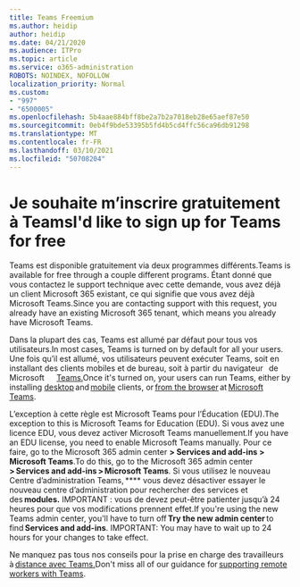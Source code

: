 ```yaml
---
title: Teams Freemium
ms.author: heidip
author: heidip
ms.date: 04/21/2020
ms.audience: ITPro
ms.topic: article
ms.service: o365-administration
ROBOTS: NOINDEX, NOFOLLOW
localization_priority: Normal
ms.custom:
- "997"
- "6500005"
ms.openlocfilehash: 5b4aae884bff8be2a7b2a7018eb28e65aef87e50
ms.sourcegitcommit: 0eb4f9bde53395b5fd4b5cd4ffc56ca96db91298
ms.translationtype: MT
ms.contentlocale: fr-FR
ms.lasthandoff: 03/10/2021
ms.locfileid: "50708204"
---
```

# <a name="id-like-to-sign-up-for-teams-for-free"></a><span data-ttu-id="ab1f4-102">Je souhaite m’inscrire gratuitement à Teams</span><span class="sxs-lookup"><span data-stu-id="ab1f4-102">I'd like to sign up for Teams for free</span></span>

<span data-ttu-id="ab1f4-103">Teams est disponible gratuitement via deux programmes différents.</span><span class="sxs-lookup"><span data-stu-id="ab1f4-103">Teams is available for free through a couple different programs.</span></span> <span data-ttu-id="ab1f4-104">Étant donné que vous contactez le support technique avec cette demande, vous avez déjà un client Microsoft 365 existant, ce qui signifie que vous avez déjà Microsoft Teams.</span><span class="sxs-lookup"><span data-stu-id="ab1f4-104">Since you are contacting support with this request, you already have an existing Microsoft 365 tenant, which means you already have Microsoft Teams.</span></span>

<span data-ttu-id="ab1f4-105">Dans la plupart des cas, Teams est allumé par défaut pour tous vos utilisateurs.</span><span class="sxs-lookup"><span data-stu-id="ab1f4-105">In most cases, Teams is turned on by default for all your users.</span></span> <span data-ttu-id="ab1f4-106">Une fois qu’il est allumé, vos utilisateurs [](https://docs.microsoft.com/MicrosoftTeams/get-clients#desktop-client)peuvent exécuter Teams, soit en installant des clients mobiles et de bureau, soit à partir du navigateur   de Microsoft [](https://docs.microsoft.com/MicrosoftTeams/get-clients#mobile-clients)  [](https://dos.microsoft.com/MicrosoftTeams/get-clients#web-client)    [Teams.](https://www.microsoft.com/microsoft-teams/teams-for-work)</span><span class="sxs-lookup"><span data-stu-id="ab1f4-106">Once it's turned on, your users can run Teams, either by installing [desktop](https://docs.microsoft.com/MicrosoftTeams/get-clients#desktop-client) and [mobile](https://docs.microsoft.com/MicrosoftTeams/get-clients#mobile-clients) clients, or [from the browser](https://dos.microsoft.com/MicrosoftTeams/get-clients#web-client) at [Microsoft Teams](https://www.microsoft.com/microsoft-teams/teams-for-work).</span></span>

<span data-ttu-id="ab1f4-107">L’exception à cette règle est Microsoft Teams pour l’Éducation (EDU).</span><span class="sxs-lookup"><span data-stu-id="ab1f4-107">The exception to this is Microsoft Teams for Education (EDU).</span></span> <span data-ttu-id="ab1f4-108">Si vous avez une licence EDU, vous devez activer Microsoft Teams manuellement.</span><span class="sxs-lookup"><span data-stu-id="ab1f4-108">If you have an EDU license, you need to enable Microsoft Teams manually.</span></span> <span data-ttu-id="ab1f4-109">Pour ce faire, go to the Microsoft 365 admin center **> Services and add-ins > Microsoft Teams**.</span><span class="sxs-lookup"><span data-stu-id="ab1f4-109">To do this, go to the Microsoft 365 admin center **> Services and add-ins > Microsoft Teams**.</span></span> <span data-ttu-id="ab1f4-110">Si vous utilisez le nouveau Centre d’administration Teams, \*\*\*\* vous devez désactiver essayer le nouveau centre d’administration pour rechercher des services et   des **modules.** IMPORTANT : vous de devez peut-être patienter jusqu’à 24 heures pour que vos modifications prennent effet.</span><span class="sxs-lookup"><span data-stu-id="ab1f4-110">If you're using the new Teams admin center, you'll have to turn off **Try the new admin center** to find **Services and add-ins**. IMPORTANT: You may have to wait up to 24 hours for your changes to take effect.</span></span>

<span data-ttu-id="ab1f4-111">Ne manquez pas tous nos conseils pour la prise en charge des travailleurs à [distance avec Teams.](https://docs.microsoft.com/MicrosoftTeams/support-remote-work-with-teams)</span><span class="sxs-lookup"><span data-stu-id="ab1f4-111">Don't miss all of our guidance for [supporting remote workers with Teams](https://docs.microsoft.com/MicrosoftTeams/support-remote-work-with-teams).</span></span>
